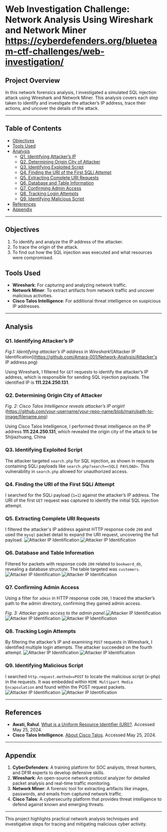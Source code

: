 # Web Investigation Challenge: Network Analysis Using Wireshark and Network Miner https://cyberdefenders.org/blueteam-ctf-challenges/web-investigation/

## Project Overview
In this network forensics analysis, I investigated a simulated SQL injection attack using Wireshark and Network Miner. This analysis covers each step taken to identify and investigate the attacker’s IP address, trace their actions, and uncover the details of the attack.

---

## Table of Contents
- [Objectives](#objectives)
- [Tools Used](#tools-used)
- [Analysis](#analysis)
  - [Q1. Identifying Attacker’s IP](#q1-identifying-attackers-ip)
  - [Q2. Determining Origin City of Attacker](#q2-determining-origin-city-of-attacker)
  - [Q3. Identifying Exploited Script](#q3-identifying-exploited-script)
  - [Q4. Finding the URI of the First SQLi Attempt](#q4-finding-the-uri-of-the-first-sqli-attempt)
  - [Q5. Extracting Complete URI Requests](#q5-extracting-complete-uri-requests)
  - [Q6. Database and Table Information](#q6-database-and-table-information)
  - [Q7. Confirming Admin Access](#q7-confirming-admin-access)
  - [Q8. Tracking Login Attempts](#q8-tracking-login-attempts)
  - [Q9. Identifying Malicious Script](#q9-identifying-malicious-script)
- [References](#references)
- [Appendix](#appendix)

---

## Objectives
1. To identify and analyze the IP address of the attacker.
2. To trace the origin of the attack.
3. To find out how the SQL injection was executed and what resources were compromised.

## Tools Used
- **Wireshark**: For capturing and analyzing network traffic.
- **Network Miner**: To extract artifacts from network traffic and uncover malicious activities.
- **Cisco Talos Intelligence**: For additional threat intelligence on suspicious IP addresses.

---

## Analysis

### Q1. Identifying Attacker’s IP
*Fig.1: Identifying attacker’s IP address in Wireshark*![Attacker IP Identification](https://github.com/Amara-001/Network-Analysis/Attacker's IP address.png)

Using Wireshark, I filtered for `GET` requests to identify the attacker’s IP address, which is responsible for sending SQL injection payloads. The identified IP is **111.224.250.131**.

### Q2. Determining Origin City of Attacker
*Fig. 2: Cisco Talos Intelligence reveals attacker’s IP origin*!(https://github.com/your-username/your-repo-name/blob/main/path-to-image/filename.png)

Using Cisco Talos Intelligence, I performed threat intelligence on the IP address **111.224.250.131**, which revealed the origin city of the attack to be Shijiazhuang, China

### Q3. Identifying Exploited Script
The attacker targeted `search.php` for SQL injection, as shown in requests containing SQLi payloads like `search.php?search=<SQLI PAYLOAD>`. This vulnerability in `search.php` allowed for unauthorized access.

### Q4. Finding the URI of the First SQLi Attempt
I searched for the SQLi payload (`1=1`) against the attacker’s IP address. The URI of the first `GET` request was captured to identify the initial SQL injection attempt.

### Q5. Extracting Complete URI Requests
I filtered the attacker's IP address against HTTP response code `200` and used the `mysql` packet detail to expand the URI request, uncovering the full payload.
![Attacker IP Identification](https://github.com/your-username/your-repo-name/blob/main/path-to-image/filename.png)
![Attacker IP Identification](https://github.com/your-username/your-repo-name/blob/main/path-to-image/filename.png)


### Q6. Database and Table Information
Filtered for packets with response code `200` related to `bookword_db`, revealing a database structure. The table targeted was `customers`.
![Attacker IP Identification](https://github.com/your-username/your-repo-name/blob/main/path-to-image/filename.png)
![Attacker IP Identification](https://github.com/your-username/your-repo-name/blob/main/path-to-image/filename.png)


### Q7. Confirming Admin Access
Using a filter for `admin` in HTTP response code `200`, I traced the attacker’s path to the admin directory, confirming they gained admin access.

*Fig. 3: Attacker gains access to the admin panel.*![Attacker IP Identification](https://github.com/your-username/your-repo-name/blob/main/path-to-image/filename.png)
![Attacker IP Identification](https://github.com/your-username/your-repo-name/blob/main/path-to-image/filename.png)
![Attacker IP Identification](https://github.com/your-username/your-repo-name/blob/main/path-to-image/filename.png)

### Q8. Tracking Login Attempts
By filtering the attacker’s IP and examining `POST` requests in Wireshark, I identified multiple login attempts. The attacker succeeded on the fourth attempt.
![Attacker IP Identification](https://github.com/your-username/your-repo-name/blob/main/path-to-image/filename.png)
![Attacker IP Identification](https://github.com/your-username/your-repo-name/blob/main/path-to-image/filename.png)

### Q9. Identifying Malicious Script
I searched `http.request.method==POST` to locate the malicious script (x-php) in the requests. It was embedded within `MIME Multipart Media Encapsulation` and found within the POST request packets.
![Attacker IP Identification](https://github.com/your-username/your-repo-name/blob/main/path-to-image/filename.png)
![Attacker IP Identification](https://github.com/your-username/your-repo-name/blob/main/path-to-image/filename.png)


---

## References
- **Awati, Rahul**. [What is a Uniform Resource Identifier (URI)?](https://www.techtarget.com/whatis/definition/URI-Uniform-Resource-Identifier). Accessed May 25, 2024.
- **Cisco Talos Intelligence**. [About Cisco Talos](https://www.talosintelligence.com/about). Accessed May 25, 2024.

---

## Appendix
1. **CyberDefenders**: A training platform for SOC analysts, threat hunters, and DFIR experts to develop defensive skills.
2. **Wireshark**: An open-source network protocol analyzer for detailed packet analysis and real-time traffic monitoring.
3. **Network Miner**: A forensic tool for extracting artifacts like images, passwords, and emails from captured network traffic.
4. **Cisco Talos**: A cybersecurity platform that provides threat intelligence to defend against known and emerging threats.

---

This project highlights practical network analysis techniques and investigative steps for tracing and mitigating malicious cyber activity.

